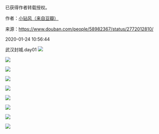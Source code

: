 已获得作者转载授权。


作者：[小钻风（来自豆瓣）](https://www.douban.com/people/58982367/)


来源：https://www.douban.com/people/58982367/status/2772012810/


2020-01-24 10:56:44


武汉封城.day01
![](./pic/../01-24-小钻风的广播.md1.jpg)  

![](./pic/../01-24-小钻风的广播.md2.jpg)  

![](./pic/../01-24-小钻风的广播.md3.jpg)  

![](./pic/../01-24-小钻风的广播.md4.jpg)  

![](./pic/../01-24-小钻风的广播.md5.jpg)  

![](./pic/../01-24-小钻风的广播.md6.jpg)  

![](./pic/../01-24-小钻风的广播.md7.jpg)  

![](./pic/../01-24-小钻风的广播.md8.jpg)  

![](./pic/../01-24-小钻风的广播.md9.jpg)  

